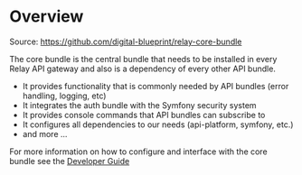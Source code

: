 # Overview

Source: https://github.com/digital-blueprint/relay-core-bundle

The core bundle is the central bundle that needs to be installed in every Relay API
gateway and also is a dependency of every other API bundle.

* It provides functionality that is commonly needed by API bundles (error handling,
  logging, etc)
* It integrates the auth bundle with the Symfony security system
* It provides console commands that API bundles can subscribe to
* It configures all dependencies to our needs (api-platform, symfony, etc.)
* and more ...

For more information on how to configure and interface with the core bundle see
the [Developer Guide](https://dbp-demo.tugraz.at/handbook/relay/dev/)
